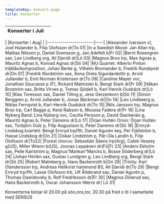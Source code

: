 ```yaml
---
templateKey: konsert-page
title: Konserter
---
```



|Konserter i Juli|  |
|------------------------|----|
|
|Konserter i Aug|  |
|------------------------|----|
|Alexander Ivarsson cl, Joel Hulander b, Filip Olofsson dr|To 01|
|In a Swedish Mood: Jan Allan trp, Mattias Nilsson p, Daniel Svensson g, Jan Adefelt b|Fr 02| 
|Bernt Rosengren sax, Leo Lindberg org, Ali Djeridi dr|Lö 03|
|Magnus Broo trp, Max Agnas p, Mauritz Agnas b, Konrad Agnas dr|Sö 04|
|NU Quartet: Alberto Pinton träblås/komposition, Johan Berke g, Vilhelm Bromander b, Fredrik Rundqvist dr|On 07|
|Fredrik Nordström sax, Anna Greta Sigurdardottir p, Arvid Jullander b, Emil Norman Kristensen dr|To 08|
|Caroline Mayer voc, Jonathan Soucasse p (F), Rickard Malmsten b, Bengt Stark dr|Fr 09|
|Håkan Broström sax, Britta Virves p, Tomas Sjödell b, Karl Henrik Ousbäck dr|Lö 10|
|Klas Toresson sax, Daniel Tilling p, Jess Gerzenkorn b|Sö 11|
|Simon Berggren p, Arvid Jullander b, Jonas Bäckman dr|On 14|
|Leo Lindbeerg p, Niklas Fernqvist b,  Karl-Henrik Ousbäck dr|To 15|
|Nils Jansson trp, Magnus Broo trp, Carl Bagge p, Kenji Rabson b, Moussa Fadera dr|Fr 16|
|Lina Nyberg Band: Lina Nyberg voc, Cecilia Persson p, David Stackenäs g, Mauritz Agnas b, Peter Danemo dr|Lö 17|
|Örjan Hultén Orion: Örjan Hultén sax, Torbjörn Gulz p, Filip Augustson b, Peter Danemo dr|Sö 18|
|Ernryd-Lindskog kvartett: Bengt Ernryd trp/flh, Daniel Agurén key, Per Fjällström b, Hasse Lindskog dr|On 21|
|Oskar Lindström p, Pär-Ola Landin b, Filip Olofsson dr|To22|
|Forest chorus: Sebastián Sáens trp(Arg), Caleb Veazey g(US), Miller Wrenn b(US), Joonas Leppänen dr(Fi)|Fr 23|
|Anders Ekholm sax, Pelle Karlström p, Magnus”Mankan”Marcks b, Bosse Söderberg dr|Lö 24|
|Johan Hörlén sax, Gustav Lundgren g, Leo Lindberg org, Bengt Stark dr|Sö 25|
|Robert Malmberg p, Hans Backenroth b|On 28|
|Trinity: Karl Olandersson trp, Andreas Hellkvist hammond B3, Ali Djeridi dr|To 29|
|Bengt Ernryd trp/flh, Lasse Olofsson trb, Ulf Ållebrand sax, Daniel Agurén p,  Thomas Dawidovsky b, Rolf Fredriksson dr|Fr 30|
|Magnus Dölerud sax, Hans Backenroth b, Oscar Johansson-Werre dr| Lö 31|



Konserterna börjar kl 20.00 på sön,ons,tor,
                     20.30 på fred o lö 
                   I samarbete med SENSUS	
